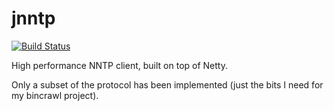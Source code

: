 # jnntp

[![Build Status](https://travis-ci.org/samcday/jnntp.svg?branch=master)](https://travis-ci.org/samcday/jnntp)

High performance NNTP client, built on top of Netty.

Only a subset of the protocol has been implemented (just the bits I need for my bincrawl project).
